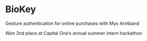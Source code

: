 # BioKey

Gesture authentication for online purchases with Myo Armband

Won 2nd place at Capital One’s annual summer intern hackathon

